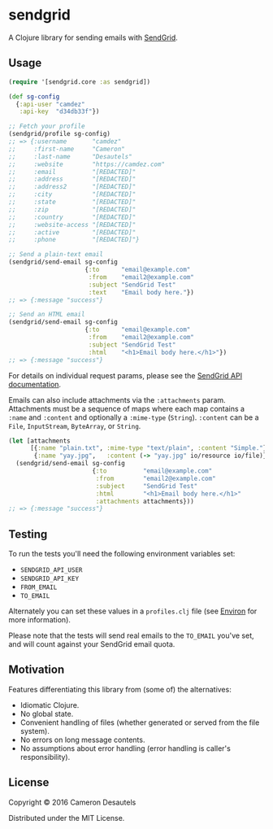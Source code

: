 # sendgrid

A Clojure library for sending emails with [SendGrid][].

## Usage

```clj
(require '[sendgrid.core :as sendgrid])

(def sg-config
  {:api-user "camdez"
   :api-key  "d34db33f"})

;; Fetch your profile
(sendgrid/profile sg-config)
;; => {:username       "camdez"
;;     :first-name     "Cameron"
;;     :last-name      "Desautels"
;;     :website        "https://camdez.com"
;;     :email          "[REDACTED]"
;;     :address        "[REDACTED]"
;;     :address2       "[REDACTED]"
;;     :city           "[REDACTED]"
;;     :state          "[REDACTED]"
;;     :zip            "[REDACTED]"
;;     :country        "[REDACTED]"
;;     :website-access "[REDACTED]"
;;     :active         "[REDACTED]"
;;     :phone          "[REDACTED]"}

;; Send a plain-text email
(sendgrid/send-email sg-config
                     {:to      "email@example.com"
                      :from    "email2@example.com"
                      :subject "SendGrid Test"
                      :text    "Email body here."})
;; => {:message "success"}

;; Send an HTML email
(sendgrid/send-email sg-config
                     {:to      "email@example.com"
                      :from    "email2@example.com"
                      :subject "SendGrid Test"
                      :html    "<h1>Email body here.</h1>"})
;; => {:message "success"}
```

For details on individual request params, please see the
[SendGrid API documentation][sendgrid-api-docs].

Emails can also include attachments via the `:attachments` param.
Attachments must be a sequence of maps where each map contains a
`:name` and `:content` and optionally a `:mime-type` (`String`).
`:content` can be a `File`, `InputStream`, `ByteArray`, or `String`.

```clj
(let [attachments
      [{:name "plain.txt", :mime-type "text/plain", :content "Simple."}
       {:name "yay.jpg",   :content (-> "yay.jpg" io/resource io/file)}]]
  (sendgrid/send-email sg-config
                       {:to          "email@example.com"
                        :from        "email2@example.com"
                        :subject     "SendGrid Test"
                        :html        "<h1>Email body here.</h1>"
                        :attachments attachments}))
;; => {:message "success"}
```

## Testing

To run the tests you'll need the following environment variables set:

- `SENDGRID_API_USER`
- `SENDGRID_API_KEY`
- `FROM_EMAIL`
- `TO_EMAIL`

Alternately you can set these values in a `profiles.clj` file (see
[Environ][] for more information).

Please note that the tests will send real emails to the `TO_EMAIL`
you've set, and will count against your SendGrid email quota.

## Motivation

Features differentiating this library from (some of) the alternatives:

- Idiomatic Clojure.
- No global state.
- Convenient handling of files (whether generated or served from
  the file system).
- No errors on long message contents.
- No assumptions about error handling (error handling is caller's
  responsibility).

## License

Copyright © 2016 Cameron Desautels

Distributed under the MIT License.

[sendgrid]: https://sendgrid.com
[environ]: https://github.com/weavejester/environ
[sendgrid-api-docs]: https://sendgrid.com/docs/API_Reference/Web_API/index.html
